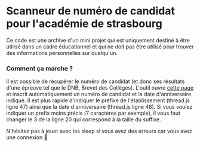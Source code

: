 # Scanneur de numéro de candidat pour l'académie de strasbourg

Ce code est une archive d'un mini projet qui est uniquement destiné à être utilisé dans un cadre éducationnel et qui ne doit pas être utilisé pour trouver des informations personnelles sur quelqu'un.

### Comment ça marche ?
Il est possible de récupérer le numéro de candidat (et donc ses résultats d'une épreuve tel que le DNB, Brevet des Collèges).
L'outil ouvre [cette page](https://c-resultats.ac-strasbourg.fr/publication_A15/login) et inscrit automatiquement un numéro de candidat et la date d'anniversaire indiqué.
Il est plus rapide d'indiquer le préfixe de l'établissement (thread.js ligne 47) ainsi que la date d'anniversaire (thread.js ligne 48).
Si vous voulez indiquer un prefix moins précis (7 caractères par exemple), il vous faut changer le 3 de la ligne 20 qui correspond à la taille du suffixe.

N'hésitez pas à jouer avec les sleep si vous avez des erreurs car vous avez une connexion 💩.
